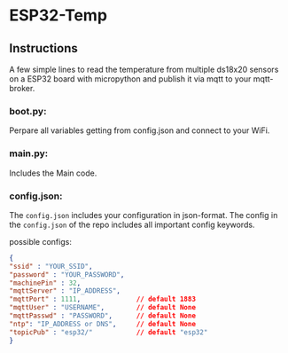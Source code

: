 # ESP32-Temp

## Instructions

A few simple lines to read the temperature from multiple ds18x20 sensors on a ESP32 board with micropython and publish it via mqtt to your mqtt-broker.

### boot.py:

Perpare all variables getting from config.json and connect to your WiFi.

### main.py:

Includes the Main code.

### config.json:

The `config.json` includes your configuration in json-format. The config in the `config.json` of the repo includes all important config keywords.

possible configs:

```json
{
"ssid" : "YOUR_SSID",
"password" : "YOUR_PASSWORD",
"machinePin" : 32,
"mqttServer" : "IP_ADDRESS",
"mqttPort" : 1111,              // default 1883
"mqttUser" : "USERNAME",        // default None
"mqttPasswd" : "PASSWORD",      // default None
"ntp": "IP_ADDRESS or DNS",     // default None
"topicPub" : "esp32/"           // default "esp32"
}
```